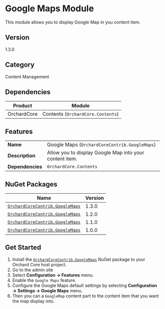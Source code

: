# Google Maps Module

This module allows you to display Google Map in you content item.

## Version

1.3.0

## Category

Content Management

## Dependencies

| Product     | Module                            |
|-------------|-----------------------------------|
| OrchardCore | Contents (`OrchardCore.Contents`) |

## Features

|                  |                                                         |
|------------------|---------------------------------------------------------|
| **Name**         | Google Maps (`OrchardCoreContrib.GoogleMaps`)           |
| **Description**  | Allow you to display Google Map into your content item. |
| **Dependencies** | `OrchardCore.Contents`                                  |

## NuGet Packages

| Name                                                                                                  | Version |
|-------------------------------------------------------------------------------------------------------|---------|
| [`OrchardCoreContrib.GoogleMaps`](https://www.nuget.org/packages/OrchardCoreContrib.GoogleMaps/1.3.0) | 1.3.0   |
| [`OrchardCoreContrib.GoogleMaps`](https://www.nuget.org/packages/OrchardCoreContrib.GoogleMaps/1.2.0) | 1.2.0   |
| [`OrchardCoreContrib.GoogleMaps`](https://www.nuget.org/packages/OrchardCoreContrib.GoogleMaps/1.1.0) | 1.1.0   |
| [`OrchardCoreContrib.GoogleMaps`](https://www.nuget.org/packages/OrchardCoreContrib.GoogleMaps/1.0.0) | 1.0.0   |

## Get Started

1. Install the [`OrchardCoreContrib.GoogleMaps`](https://www.nuget.org/packages/OrchardCoreContrib.GoogleMaps/) NuGet package to your Orchard Core host project.
2. Go to the admin site
3. Select **Configuration -> Features** menu.
4. Enable the `Google Maps` feature.
5. Configure the Google Maps default settings by selecting **Configuration -> Settings -> Google Maps** menu.
6. Then you can a `GoogleMap` content part to the content item that you want the map display into.
